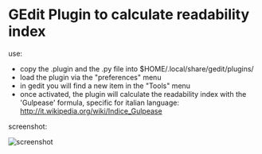 GEdit Plugin to calculate readability index
===========================================

use: 
- copy the .plugin and the .py file into $HOME/.local/share/gedit/plugins/
- load the plugin via the "preferences" menu
- in gedit you will find a new item in the "Tools" menu
- once activated, the plugin will calculate the readability index with the 'Gulpease' formula, specific for italian language:
  http://it.wikipedia.org/wiki/Indice_Gulpease

screenshot:

  ![screenshot](https://raw.github.com/ilmanzo/gedit-plugin-gulpease/master/img/screenshot.png)


